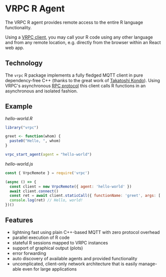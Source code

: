 # VRPC R Agent

The VRPC R agent provides remote access to the entire R language functionality.

Using a [VRPC client](https://vrpc.io/technology/agent-and-client), you may call
your R code using any other language and from
any remote location, e.g. directly from the browser within an React web app.

## Technology

The `vrpc` R package implements a fully fledged MQTT client in pure
dependency-free C++ (thanks to the great work of
[Takatoshi Kondo](https://github.com/redboltz/mqtt_cpp)).
Using VRPC's asynchronous [RPC protocol](https://vrpc.io/docs/remote-protocol)
this client calls R functions in an asynchronous and isolated fashion.

## Example

*hello-world.R*

```R
library("vrpc")

greet <- function(whom) {
  paste0("Hello, ", whom)
}

vrpc_start_agent(agent = "hello-world")
```

*hello-world.js*

```js
const { VrpcRemote } = require('vrpc')

(async () => {
  const client = new VrpcRemote({ agent: 'hello-world' })
  await client.connect()
  const ret = await client.staticCall({ functionName: 'greet', args: ['world!'] })
  console.log(ret) // Hello, world!
})()
```

## Features

- lightning fast using plain C++-based MQTT with zero protocol overhead
- parallel execution of R code
- stateful R sessions mapped to VRPC instances
- support of graphical output (plots)
- error forwarding
- auto discovery of available agents and provided functionality
- uncomplicated, client-only network architecture that is easily manage-able
  even for large applications

